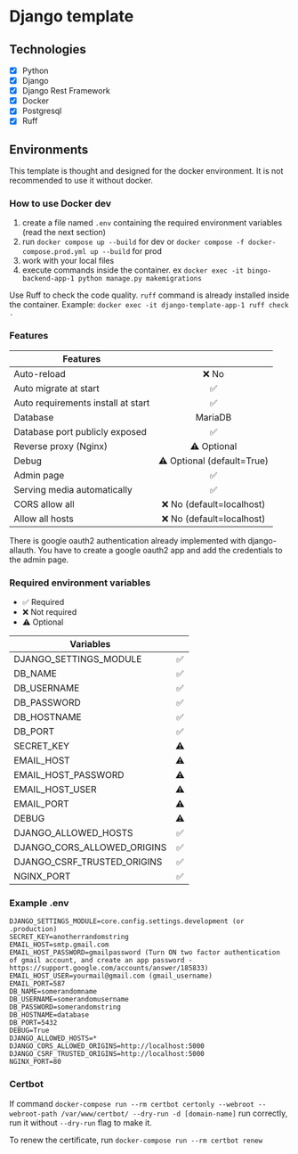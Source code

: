 # Django template

## Technologies

- [X] Python
- [X] Django
- [X] Django Rest Framework
- [X] Docker
- [X] Postgresql
- [X] Ruff

## Environments

This template is thought and designed for the docker environment. It is not recommended to use it without docker.


### How to use Docker dev

1. create a file named `.env` containing the required environment variables (read the next section)
2. run `docker compose up --build` for dev or `docker compose -f docker-compose.prod.yml up --build` for prod
3. work with your local files
4. execute commands inside the container. ex `docker exec -it bingo-backend-app-1 python manage.py makemigrations`

Use Ruff to check the code quality. `ruff` command is already installed inside the container.
Example: `docker exec -it django-template-app-1 ruff check .` 

### Features

| Features                           |                            |
|------------------------------------|:--------------------------:|
| Auto-reload                        |            ❌ No            |
| Auto migrate at start              |             ✅              |
| Auto requirements install at start |             ✅              |
| Database                           |          MariaDB           |
| Database port publicly exposed     |             ✅              |
| Reverse proxy (Nginx)              |        ⚠️ Optional         |
| Debug                              | ⚠️ Optional (default=True) |
| Admin page                         |             ✅              |
| Serving media automatically        |             ✅              |
| CORS allow all                     |  ❌ No (default=localhost)  |
| Allow all hosts                    |  ❌ No (default=localhost)  |

There is google oauth2 authentication already implemented with django-allauth.
You have to create a google oauth2 app and add the credentials to the admin page.


### Required environment variables

- ✅ Required
- ❌ Not required
- ⚠️ Optional

| Variables                   |    |
|-----------------------------|:--:|
| DJANGO_SETTINGS_MODULE      | ✅  |
| DB_NAME                     | ✅  |
| DB_USERNAME                 | ✅  |
| DB_PASSWORD                 | ✅  |
| DB_HOSTNAME                 | ✅  |
| DB_PORT                     | ✅  |
| SECRET_KEY                  | ⚠️ |
| EMAIL_HOST                  | ⚠️ |
| EMAIL_HOST_PASSWORD         | ⚠️ |
| EMAIL_HOST_USER             | ⚠️ |
| EMAIL_PORT                  | ⚠️ |
| DEBUG                       | ⚠️ |
| DJANGO_ALLOWED_HOSTS        | ✅  |
| DJANGO_CORS_ALLOWED_ORIGINS | ✅  |
| DJANGO_CSRF_TRUSTED_ORIGINS | ✅  |
| NGINX_PORT                  | ✅  |

### Example .env

```
DJANGO_SETTINGS_MODULE=core.config.settings.development (or .production)
SECRET_KEY=anotherrandomstring
EMAIL_HOST=smtp.gmail.com
EMAIL_HOST_PASSWORD=gmailpassword (Turn ON two factor authentication of gmail account, and create an app password - https://support.google.com/accounts/answer/185833)
EMAIL_HOST_USER=yourmail@gmail.com (gmail_username)
EMAIL_PORT=587
DB_NAME=somerandomname
DB_USERNAME=somerandomusername
DB_PASSWORD=somerandomstring
DB_HOSTNAME=database
DB_PORT=5432
DEBUG=True
DJANGO_ALLOWED_HOSTS=*
DJANGO_CORS_ALLOWED_ORIGINS=http://localhost:5000
DJANGO_CSRF_TRUSTED_ORIGINS=http://localhost:5000
NGINX_PORT=80
```


### Certbot

If command `docker-compose run --rm certbot certonly --webroot --webroot-path /var/www/certbot/ --dry-run -d [domain-name]` run correctly, run it without `--dry-run` flag to make it.

To renew the certificate, run `docker-compose run --rm certbot renew`